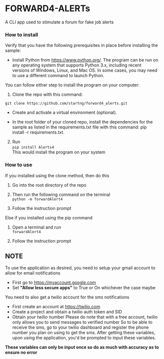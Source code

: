 # FORWARD4-ALERTs

A CLI app used to stimulate a forum for fake job alerts


### How to install 


Verify that you have the following prerequisites in place before installing the sample:

- Install Python from https://www.python.org/. The program can be run on any operating system that supports Python 3.x, including recent versions of Windows, Linux, and Mac OS. In some cases, you may need to use a different command to launch Python. 

You can follow either step to install the program on your computer:

1.  Clone the repo with this command:

`git clone https://github.com/startng/forward4_alerts.git`   

- Create and activate a virtual environment (optional). 

- In the root folder of your cloned repo, install the dependencies for the sample as listed in the requirements.txt file with this command: pip install -r requirements.txt.

2.  Run   
`pip install Alerts4`   
This would install the program on your system


### How to use
If you installed using the clone method, then do this
1. Go into the root directory of the repo

2. Then run the following command on the terminal    
    `python -m forwardAlert4`

3. Follow the instruction prompt

Else if you installed using the pip command
1. Open a terminal and run    
    `forwardAlert4`

2. Follow the instruction prompt

## NOTE 
To use the application as desired, you need to setup your gmail account to allow for email notifications
- First go to https://myaccount.google.com 
- Set **"Allow less secure apps"** to True or On whichever the case maybe

You need to also get a twilio account for the sms notifications
- First create an account at https://twilio.com
- Create a project and obtain a twilio auth token and SID
- Obtain your twilio number
    Please do note that with a free account, twilio only allows you to send messages to verified number
    So to be able to receive the sms, go to your twilio dashboard and register the phone number you plan on using to get the sms.
After getting these variables, upon using the application, you'd be prompted to input these variables.

**These variables can only be input once so do as much with accuracy as to ensure no error**
